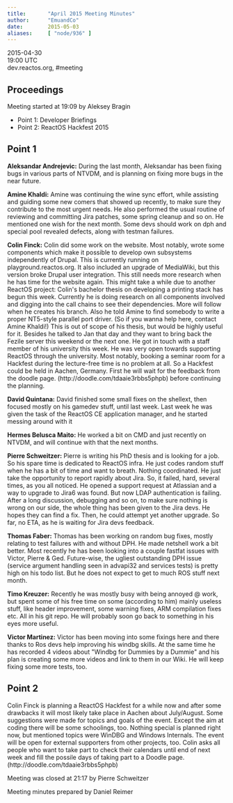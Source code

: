 ```yaml
---
title:       "April 2015 Meeting Minutes"
author:      "EmuandCo"
date:        2015-05-03
aliases:     [ "node/936" ]
---
```


<p>2015-04-30<br />
	19:00 UTC<br />
	dev.reactos.org, #meeting</p>
<h2>Proceedings</h2>
<p>Meeting started at 19:09 by Aleksey Bragin</p>
<ul>
    <li>Point 1: Developer Briefings</li>
    <li>Point 2: ReactOS Hackfest 2015</li>
</ul>

<h2>Point 1</h2>
<p><b>Aleksandar Andrejevic:</b> During the last month, Aleksandar has been fixing bugs in various parts of NTVDM, and is planning on fixing more bugs in the near future.</p>

<p><b>Amine Khaldi:</b> Amine was continuing the wine sync effort, while assisting and guiding some new comers that showed up recently, to make sure they contribute to the most urgent needs. He also performed the usual routine of reviewing and committing Jira patches, some spring cleanup and so on. He mentioned one wish for the next month. Some devs should work on dph and special pool revealed defects, along with testman failures.</p>

<p><b>Colin Finck:</b> Colin did some work on the website. Most notably, wrote some components which make it possible to develop own subsystems independently of Drupal. This is currently running on playground.reactos.org. It also included an upgrade of MediaWiki, but this version broke Drupal user integration. This still needs more research when he has time for the website again. This might take a while due to another ReactOS project: Colin's bachelor thesis on developing a printing stack has begun this week. Currently he is doing research on all components involved and digging into the call chains to see their dependencies. More will follow when he creates his branch. Also he told Amine to find somebody to write a proper NT5-style parallel port driver. (So if you wanna help here, contact Amine Khaldi!) This is out of scope of his thesis, but would be highly useful for it. Besides he talked to Jan that day and they want to bring back the Fezile server this weekend or the next one. He got in touch with a staff member of his university this week. He was very open towards supporting ReactOS through the university. Most notably, booking a seminar room for a Hackfest during the lecture-free time is no problem at all. So a Hackfest could be held in Aachen, Germany. First he will wait for the feedback from the doodle page. (http://doodle.com/tdaaie3rbbs5phpb) before continuing the planning.</p>

<p><b>David Quintana:</b> David finished some small fixes on the shellext, then focused mostly on his gamedev stuff, until last week. Last week he was given the task of the ReactOS CE application manager, and he started messing around with it</p>

<p><b>Hermes Belusca Maito:</b> He worked a bit on CMD and just recently on NTVDM, and will continue with that the next months.</p>

<p><b>Pierre Schweitzer:</b> Pierre is writing his PhD thesis and is looking for a job. So his spare time is dedicated to ReactOS infra. He just codes random stuff when he has a bit of time and want to breath. Nothing coordinated. He just take the opportunity to report rapidly about Jira. So, it failed, hard, several times, as you all noticed. He opened a support request at Atlassian and a way to upgrade to Jira6 was found. But now LDAP authentication is failing. After a long discussion, debugging and so on, to make sure nothing is wrong on our side, the whole thing has been given to the Jira devs. He hopes they can find a fix. Then, he could attempt yet another upgrade. So far, no ETA, as he is waiting for Jira devs feedback.</p>

<p><b>Thomas Faber:</b> Thomas has been working on random bug fixes, mostly relating to test failures with and without DPH. He made netshell work a bit better. Most recently he has been looking into a couple fastfat issues with Victor, Pierre & Ged. Future-wise, the ugliest outstanding DPH issue (service argument handling seen in advapi32 and services tests) is pretty high on his todo list. But he does not expect to get to much ROS stuff next month.</p>
  
<p><b>Timo Kreuzer:</b> Recently he was mostly busy with being annoyed @ work, but spent some of his free time on some (according to him) mainly useless stuff, like header improvement, some warning fixes, ARM compilation fixes etc. All in his git repo. He will probably soon go back to something in his eyes more useful.</p>
  
<p><b>Victor Martinez:</b> Victor has been moving into some fixings here and there thanks to Ros devs help improving his windbg skills. At the same time he has recorded 4 videos about "Windbg for Dummies by a Dummie"
and his plan is creating some more videos and link to them in our Wiki. He will keep fixing some more tests, too.</p>

<h2>Point 2</h2>
<p>Colin Finck is planning a ReactOS Hackfest for a while now and after some drawbacks it will most likely take place in Aachen about July/August. Some suggestions were made for topics and goals of the event. Except the aim at coding there will be some schoolings, too. Nothing special is planned right now, but mentioned topics were WinDBG and Windows Internals. The event will be open for external supporters from other projects, too. Colin asks all people who want to take part to check their calendars until end of next week and fill the possile days of taking part to a Doodle page.(http://doodle.com/tdaaie3rbbs5phpb)<p>

<p>Meeting was closed at 21:17 by Pierre Schweitzer</p>
<p>Meeting minutes prepared by Daniel Reimer</p>
